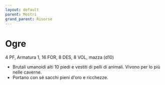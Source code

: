 ```yaml
---
layout: default
parent: Mostri
grand_parent: Risorse
---
```


# Ogre

4 PF, Armatura 1, 16 FOR, 8 DES, 8 VOL, mazza (d10)

- Brutali umanoidi alti 10 piedi e vestiti di pelli di animali. Vivono per lo più nelle caverne.
- Portano con sé sacchi pieni d'oro e ricchezze.